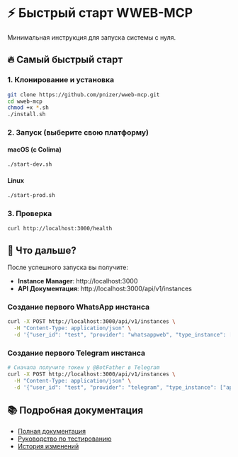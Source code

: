 # ⚡ Быстрый старт WWEB-MCP

Минимальная инструкция для запуска системы с нуля.

## 🔥 Самый быстрый старт

### 1. Клонирование и установка
```bash
git clone https://github.com/pnizer/wweb-mcp.git
cd wweb-mcp
chmod +x *.sh
./install.sh
```

### 2. Запуск (выберите свою платформу)

#### macOS (с Colima)
```bash
./start-dev.sh
```

#### Linux
```bash
./start-prod.sh
```

### 3. Проверка
```bash
curl http://localhost:3000/health
```

## 🎯 Что дальше?

После успешного запуска вы получите:

- **Instance Manager**: http://localhost:3000
- **API Документация**: http://localhost:3000/api/v1/instances

### Создание первого WhatsApp инстанса
```bash
curl -X POST http://localhost:3000/api/v1/instances \
  -H "Content-Type: application/json" \
  -d '{"user_id": "test", "provider": "whatsappweb", "type_instance": ["api"]}'
```

### Создание первого Telegram инстанса
```bash
# Сначала получите токен у @BotFather в Telegram
curl -X POST http://localhost:3000/api/v1/instances \
  -H "Content-Type: application/json" \
  -d '{"user_id": "test", "provider": "telegram", "type_instance": ["api"], "api_key": "YOUR_BOT_TOKEN"}'
```

## 📚 Подробная документация

- [Полная документация](README.md)
- [Руководство по тестированию](TESTING_GUIDE_NEW.md)
- [История изменений](CHANGELOG.md) 